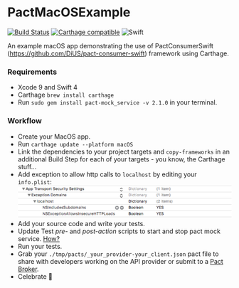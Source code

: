 # PactMacOSExample
[![Build Status](https://travis-ci.org/surpher/PactMacOSExample.svg?branch=master)](https://travis-ci.org/surpher/PactMacOSExample)
[![Carthage compatible](https://img.shields.io/badge/Carthage-compatible-4BC51D.svg?style=flat)](https://github.com/Carthage/Carthage)
![Swift](https://img.shields.io/badge/Swift-4.0-orange.svg?style=flat)  

An example macOS app demonstrating the use of PactConsumerSwift (https://github.com/DiUS/pact-consumer-swift) framework using Carthage.

### Requirements

- Xcode 9 and Swift 4
- Carthage `brew install carthage`
- Run `sudo gem install pact-mock_service -v 2.1.0` in your terminal.

### Workflow
- Create your MacOS app.
- Run `carthage update --platform macOS`
- Link the dependencies to your project targets and `copy-frameworks` in an additional Build Step for each of your targets - you know, the Carthage stuff...
- Add exception to allow http calls to `localhost` by editing your `info.plist`:  
![Info.plist allow access to/from http](images/info-plist-changes.png)
- Add your source code and write your tests.
- Update Test _pre-_ and _post-action_ scripts to start and stop pact mock service. [How?](https://github.com/DiUS/pact-consumer-swift#install-the-pact-mock_service)
- Run your tests.
- Grab your `./tmp/pacts/_your_provider-your_client.json` pact file to share with developers working on the API provider or submit to a [Pact Broker](https://github.com/pact-foundation/pact_broker).
- Celebrate :tada:

